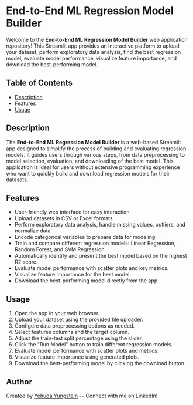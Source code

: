 # End-to-End ML Regression Model Builder

Welcome to the **End-to-End ML Regression Model Builder** web application repository! This Streamlit app provides an interactive platform to upload your dataset, perform exploratory data analysis, find the best regression model, evaluate model performance, visualize feature importance, and download the best-performing model.

## Table of Contents

- [Description](#description)
- [Features](#features)
- [Usage](#usage)

## Description

The **End-to-End ML Regression Model Builder** is a web-based Streamlit app designed to simplify the process of building and evaluating regression models. It guides users through various steps, from data preprocessing to model selection, evaluation, and downloading of the best model. This application is ideal for users without extensive programming experience who want to quickly build and download regression models for their datasets.

## Features

- User-friendly web interface for easy interaction.
- Upload datasets in CSV or Excel formats.
- Perform exploratory data analysis, handle missing values, outliers, and normalize data.
- Encode categorical variables to prepare data for modeling.
- Train and compare different regression models: Linear Regression, Random Forest, and SVM Regression.
- Automatically identify and present the best model based on the highest R2 score.
- Evaluate model performance with scatter plots and key metrics.
- Visualize feature importance for the best model.
- Download the best-performing model directly from the app.

## Usage

1. Open the app in your web browser.
2. Upload your dataset using the provided file uploader.
3. Configure data preprocessing options as needed.
4. Select features columns and the target column.
5. Adjust the train-test split percentage using the slider.
6. Click the "Run Model" button to train different regression models.
7. Evaluate model performance with scatter plots and metrics.
8. Visualize feature importance using generated plots.
9. Download the best-performing model by clicking the download button.

## Author

Created by [Yehuda Yungstein](https://www.linkedin.com/in/yehuda-yungstein/) — Connect with me on LinkedIn!

